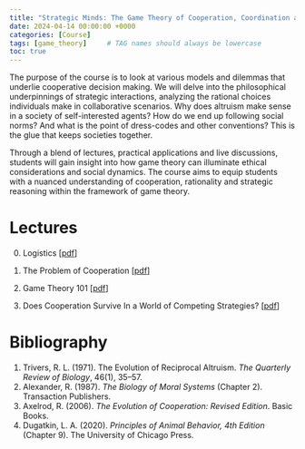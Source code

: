 ```yaml
---
title: "Strategic Minds: The Game Theory of Cooperation, Coordination and Collaboration"
date: 2024-04-14 00:00:00 +0000
categories: [Course]
tags: [game_theory]     # TAG names should always be lowercase
toc: true
---
```


The purpose of the course is to look at various models and dilemmas that underlie cooperative decision making.
We will delve into the philosophical underpinnings of strategic interactions, analyzing the rational choices individuals make in collaborative scenarios. 
Why does altruism make sense in a society of self-interested agents? How do we end up following social norms? And what is the point of dress-codes and other conventions?
This is the glue that keeps societies together.

Through a blend of lectures, practical applications and live discussions, students will gain insight into how game theory can illuminate ethical considerations and social dynamics. 
The course aims to equip students with a nuanced understanding of cooperation, rationality and strategic reasoning within the framework of game theory.


# Lectures
0. Logistics 
    [[pdf](/content/teaching/2024-strategic-minds/00-logistics.pdf)]

1. The Problem of Cooperation
    [[pdf](/content/teaching/2024-strategic-minds/01-the-problem-of-cooperation.pdf)]

2. Game Theory 101
    [[pdf](/content/teaching/2024-strategic-minds/02-game-theory-101.pdf)]

3. Does Cooperation Survive In a World of Competing Strategies?
    [[pdf](/content/teaching/2024-strategic-minds/03-mixed-and-ess.pdf)]


# Bibliography
1. Trivers, R. L. (1971). The Evolution of Reciprocal Altruism. *The Quarterly Review of Biology*, 46(1), 35–57.
2. Alexander, R. (1987). *The Biology of Moral Systems* (Chapter 2). Transaction Publishers.
3. Axelrod, R. (2006). *The Evolution of Cooperation: Revised Edition*. Basic Books.
4. Dugatkin, L. A. (2020). *Principles of Animal Behavior, 4th Edition* (Chapter 9). The University of Chicago Press.
